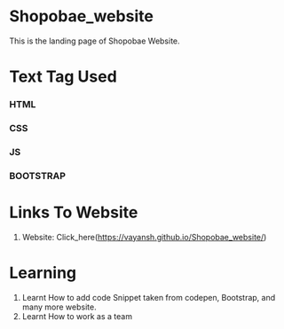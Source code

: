 # Shopobae_website

This is the landing page of Shopobae Website.

# Text Tag Used
 
### HTML 
### CSS
### JS
### BOOTSTRAP

# Links To Website
1) Website: Click_here(https://vayansh.github.io/Shopobae_website/)




# Learning
1) Learnt How to add code Snippet taken from codepen, Bootstrap, and many more website.  
2) Learnt How to work as a team  




